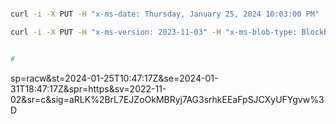 ```bash

curl -i -X PUT -H "x-ms-date: Thursday, January 25, 2024 10:03:00 PM" -H "x-ms-version: 2023-11-03" -H "x-ms-blob-type: BlockBlob" -H "Content-Length: 19" -d "This is a test file" "https://rgaueact1mobilebfftbe34.blob.core.windows.net/05026d75-ec5c-40cd-b3b0-366a8ce7a4e8/testfile?sp=racwdli&st=2024-01-25T11:28:01Z&se=2024-01-25T19:28:01Z&spr=https&sv=2022-11-02&sr=c&sig=71XoSq%2BOEaQog6c3IPgsVuO5LGx1HxyDP%2Fo%2BEjqZe%2BQ%3D"

curl -i -X PUT -H "x-ms-version: 2023-11-03" -H "x-ms-blob-type: BlockBlob" -H "Content-Length: 19" -d "This is a test file" "https://rgaueact1mobilebfftbe34.blob.core.windows.net/05026d75-ec5c-40cd-b3b0-366a8ce7a4e8/testfile?sp=racwdli&st=2024-01-25T11:28:01Z&se=2024-01-25T19:28:01Z&spr=https&sv=2022-11-02&sr=c&sig=71XoSq%2BOEaQog6c3IPgsVuO5LGx1HxyDP%2Fo%2BEjqZe%2BQ%3D"


#
```

sp=racw&st=2024-01-25T10:47:17Z&se=2024-01-31T18:47:17Z&spr=https&sv=2022-11-02&sr=c&sig=aRLK%2BrL7EJZoOkMBRyj7AG3srhkEEaFpSJCXyUFYgvw%3D